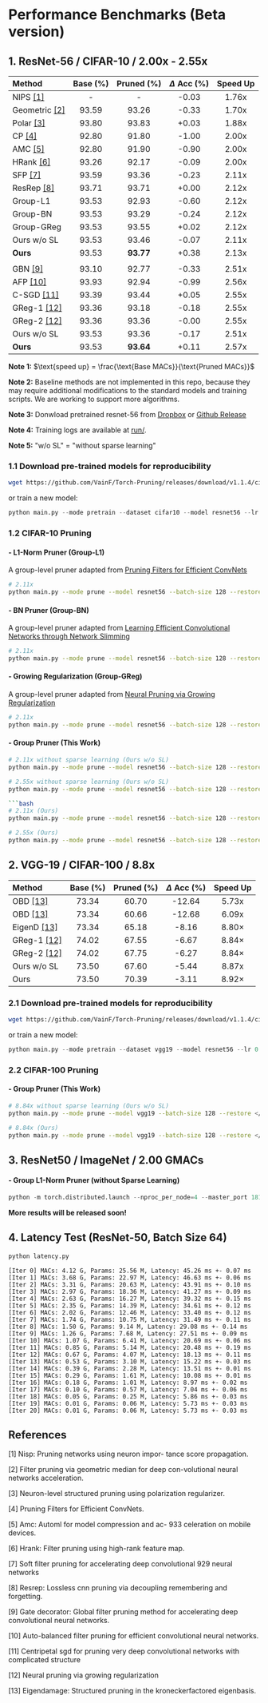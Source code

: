 # Performance Benchmarks (Beta version)

## 1. ResNet-56 / CIFAR-10 / 2.00x - 2.55x

| Method | Base (%) | Pruned (%) | $\Delta$ Acc (%) | Speed Up |
|:--    |:--:  |:--:    |:--: |:--:      |
| NIPS [[1]](#1)  | -    | -      |-0.03 | 1.76x    |
| Geometric [[2]](#2) | 93.59 | 93.26 | -0.33 | 1.70x |
| Polar [[3]](#3)  | 93.80 | 93.83 | +0.03 |1.88x |
| CP  [[4]](#4)   | 92.80 | 91.80 | -1.00 |2.00x |
| AMC [[5]](#5)   | 92.80 | 91.90 | -0.90 |2.00x |
| HRank [[6]](#6) | 93.26 | 92.17 | -0.09 |2.00x |
| SFP  [[7]](#7)  | 93.59 | 93.36 | -0.23 |2.11x |
| ResRep [[8]](#8) | 93.71 | 93.71 | +0.00 |2.12x |
| Group-L1 | 93.53 | 92.93 | -0.60 | 2.12x |
| Group-BN | 93.53 | 93.29 | -0.24 | 2.12x |
| Group-GReg | 93.53 | 93.55 | +0.02 | 2.12x |
| Ours w/o SL | 93.53 | 93.46 | -0.07 | 2.11x |
| **Ours** | 93.53 | **93.77** | +0.38 | 2.13x |
||
| GBN [[9]](#9) | 93.10 |  92.77 | -0.33 | 2.51x |
| AFP [[10]](#10)  | 93.93 | 92.94 | -0.99 | 2.56x |
| C-SGD [[11]](#11) | 93.39 | 93.44 | +0.05 | 2.55x |
| GReg-1 [[12]](#12)  | 93.36 | 93.18 | -0.18 | 2.55x |
| GReg-2 [[12]](#12)  | 93.36 | 93.36 | -0.00 | 2.55x |
| Ours w/o SL | 93.53 | 93.36 | -0.17 | 2.51x |
| **Ours** | 93.53 | **93.64** | +0.11 | 2.57x |

**Note 1:** $\text{speed up} = \frac{\text{Base MACs}}{\text{Pruned MACs}}$

**Note 2:** Baseline methods are not implemented in this repo, because they may require additional modifications to the standard models and training scripts. We are working to support more algorithms.

**Note 3:** Donwload pretrained resnet-56 from [Dropbox](https://www.dropbox.com/sh/71s2rlt5zr83i4v/AAAjBCwslVf89TjJ49NHl0Epa?dl=0) or [Github Release](https://github.com/VainF/Torch-Pruning/releases/tag/v1.1.4)

**Note 4:** Training logs are available at [run/](https://github.com/VainF/Torch-Pruning/tree/master/benchmarks/run).

**Note 5:** "w/o SL" = "without sparse learning"


### 1.1 Download pre-trained models for reproducibility
```bash
wget https://github.com/VainF/Torch-Pruning/releases/download/v1.1.4/cifar10_resnet56.pth
```
or train a new model:
```python
python main.py --mode pretrain --dataset cifar10 --model resnet56 --lr 0.1 --total-epochs 200 --lr-decay-milestones 120,150,180 
```

### 1.2 CIFAR-10 Pruning

#### - L1-Norm Pruner (Group-L1)
A group-level pruner adapted from [Pruning Filters for Efficient ConvNets](https://arxiv.org/abs/1608.08710)
```bash
# 2.11x
python main.py --mode prune --model resnet56 --batch-size 128 --restore </path/to/pretrained/model> --dataset cifar10  --method l1 --speed-up 2.11 --global-pruning
```

#### - BN Pruner (Group-BN)
A group-level pruner adapted from [Learning Efficient Convolutional Networks through Network Slimming](https://arxiv.org/abs/1708.06519)
```bash
# 2.11x
python main.py --mode prune --model resnet56 --batch-size 128 --restore </path/to/pretrained/model> --dataset cifar10  --method slim --speed-up 2.11 --global-pruning --reg 1e-5
```

#### - Growing Regularization (Group-GReg)
A group-level pruner adapted from [Neural Pruning via Growing Regularization](https://arxiv.org/abs/2012.09243)
```bash
# 2.11x
python main.py --mode prune --model resnet56 --batch-size 128 --restore </path/to/pretrained/model> --dataset cifar10  --method growing_reg --speed-up 2.11 --global-pruning --reg 1e-4 --delta_reg 1e-5
```

#### - Group Pruner (This Work)
```bash
# 2.11x without sparse learning (Ours w/o SL)
python main.py --mode prune --model resnet56 --batch-size 128 --restore </path/to/pretrained/model> --dataset cifar10  --method group_norm --speed-up 2.11 --global-pruning

# 2.55x without sparse learning (Ours w/o SL)
python main.py --mode prune --model resnet56 --batch-size 128 --restore </path/to/pretrained/model> --dataset cifar10  --method group_norm --speed-up 2.55 --global-pruning

```bash
# 2.11x (Ours)
python main.py --mode prune --model resnet56 --batch-size 128 --restore </path/to/pretrained/model> --dataset cifar10  --method group_sl --speed-up 2.11 --global-pruning --reg 5e-4

# 2.55x (Ours)
python main.py --mode prune --model resnet56 --batch-size 128 --restore </path/to/pretrained/model> --dataset cifar10  --method group_sl --speed-up 2.55 --global-pruning --reg 5e-4
```

## 2. VGG-19 / CIFAR-100 / 8.8x

| Method | Base (%) | Pruned (%) | $\Delta$ Acc (%) | Speed Up |
|:--    |:--:  |:--:    |:--: |:--:      |
| OBD [[13]](#13) | 73.34 | 60.70 | -12.64 | 5.73x |
| OBD [[13]](#13) | 73.34 | 60.66 | -12.68 | 6.09x |
| EigenD [[13]](#13) | 73.34 | 65.18 | -8.16 |  8.80× |
| GReg-1 [[12]](#12) | 74.02 | 67.55 | -6.67 | 8.84× |
| GReg-2 [[12]](#12) | 74.02 | 67.75 | -6.27 | 8.84× |
| Ours w/o SL | 73.50 | 67.60 | -5.44 |  8.87x |
| Ours | 73.50 | 70.39  | -3.11 | 8.92× |

### 2.1 Download pre-trained models for reproducibility
```bash
wget https://github.com/VainF/Torch-Pruning/releases/download/v1.1.4/cifar100_vgg19.pth
```
or train a new model:
```python
python main.py --mode pretrain --dataset vgg19 --model resnet56 --lr 0.1 --total-epochs 200 --lr-decay-milestones 120,150,180 
```

### 2.2 CIFAR-100 Pruning

#### - Group Pruner (This Work)
```bash
# 8.84x without sparse learning (Ours w/o SL)
python main.py --mode prune --model vgg19 --batch-size 128 --restore </path/to/pretrained/model> --dataset cifar100  --method group_norm --speed-up 8.84 --global-pruning

# 8.84x (Ours)
python main.py --mode prune --model vgg19 --batch-size 128 --restore </path/to/pretrained/model> --dataset cifar100  --method group_sl --speed-up 8.84 --global-pruning --reg 5e-4
```

## 3. ResNet50 / ImageNet / 2.00 GMACs

#### - Group L1-Norm Pruner (without Sparse Learning)
```python
python -m torch.distributed.launch --nproc_per_node=4 --master_port 18119 --use_env main_imagenet.py --model resnet50 --epochs 90 --batch-size 64 --lr-step-size 30 --lr 0.01 --prune --method l1 --pretrained --output-dir run/imagenet/resnet50_sl --target-flops 2.00 --cache-dataset --print-freq 100 --workers 16 --data-path PATH_TO_IMAGENET --output-dir PATH_TO_OUTPUT_DIR # &> output.log
```

**More results will be released soon!**

## 4. Latency Test (ResNet-50, Batch Size 64)
```bash
python latency.py
```
```
[Iter 0] MACs: 4.12 G, Params: 25.56 M, Latency: 45.26 ms +- 0.07 ms
[Iter 1] MACs: 3.68 G, Params: 22.97 M, Latency: 46.63 ms +- 0.06 ms
[Iter 2] MACs: 3.31 G, Params: 20.63 M, Latency: 43.91 ms +- 0.10 ms
[Iter 3] MACs: 2.97 G, Params: 18.36 M, Latency: 41.27 ms +- 0.09 ms
[Iter 4] MACs: 2.63 G, Params: 16.27 M, Latency: 39.32 ms +- 0.15 ms
[Iter 5] MACs: 2.35 G, Params: 14.39 M, Latency: 34.61 ms +- 0.12 ms
[Iter 6] MACs: 2.02 G, Params: 12.46 M, Latency: 33.40 ms +- 0.12 ms
[Iter 7] MACs: 1.74 G, Params: 10.75 M, Latency: 31.49 ms +- 0.11 ms
[Iter 8] MACs: 1.50 G, Params: 9.14 M, Latency: 29.08 ms +- 0.14 ms
[Iter 9] MACs: 1.26 G, Params: 7.68 M, Latency: 27.51 ms +- 0.09 ms
[Iter 10] MACs: 1.07 G, Params: 6.41 M, Latency: 20.69 ms +- 0.06 ms
[Iter 11] MACs: 0.85 G, Params: 5.14 M, Latency: 20.48 ms +- 0.19 ms
[Iter 12] MACs: 0.67 G, Params: 4.07 M, Latency: 18.13 ms +- 0.11 ms
[Iter 13] MACs: 0.53 G, Params: 3.10 M, Latency: 15.22 ms +- 0.03 ms
[Iter 14] MACs: 0.39 G, Params: 2.28 M, Latency: 13.51 ms +- 0.01 ms
[Iter 15] MACs: 0.29 G, Params: 1.61 M, Latency: 10.08 ms +- 0.01 ms
[Iter 16] MACs: 0.18 G, Params: 1.01 M, Latency: 8.97 ms +- 0.02 ms
[Iter 17] MACs: 0.10 G, Params: 0.57 M, Latency: 7.04 ms +- 0.06 ms
[Iter 18] MACs: 0.05 G, Params: 0.25 M, Latency: 5.86 ms +- 0.03 ms
[Iter 19] MACs: 0.01 G, Params: 0.06 M, Latency: 5.73 ms +- 0.03 ms
[Iter 20] MACs: 0.01 G, Params: 0.06 M, Latency: 5.73 ms +- 0.03 ms
```



## References

<a id="1">[1]</a> Nisp: Pruning networks using neuron impor- tance score propagation. 

<a id="2">[2]</a> Filter pruning via geometric median for deep con-volutional neural networks acceleration. 

<a id="3">[3]</a> Neuron-level structured pruning using polarization regularizer.  

<a id="4">[4]</a> Pruning Filters for Efficient ConvNets.

<a id="5">[5]</a> Amc: Automl for model compression and ac- 933 celeration on mobile devices.

<a id="6">[6]</a> Hrank: Filter pruning using high-rank feature map.

<a id="7">[7]</a> Soft filter pruning for accelerating deep convolutional 929 neural networks

<a id="8">[8]</a> Resrep: Lossless cnn pruning via decoupling remembering and forgetting.

<a id="9">[9]</a> Gate decorator: Global filter pruning method for accelerating deep convolutional neural networks.

<a id="10">[10]</a> Auto-balanced filter pruning for efficient convolutional neural networks.

<a id="11">[11]</a> Centripetal sgd for pruning very deep convolutional networks with complicated structure

<a id="12">[12]</a> Neural pruning via growing regularization

<a id="13">[13]</a>  Eigendamage: Structured pruning in the kroneckerfactored eigenbasis.
